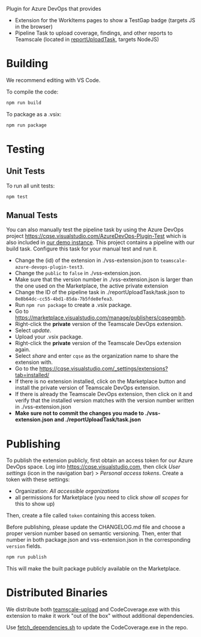 Plugin for Azure DevOps that provides

- Extension for the WorkItems pages to show a TestGap badge (targets JS in the browser)
- Pipeline Task to upload coverage, findings, and other reports to Teamscale (located in [reportUploadTask](./reportUploadTask), targets NodeJS)

# Building

We recommend editing with VS Code.

To compile the code:

```bash
npm run build
```

To package as a .vsix:

```bash
npm run package
```

# Testing

## Unit Tests

To run all unit tests:

```bash
npm test
```

## Manual Tests

You can also manually test the pipeline task by using the Azure DevOps project <https://cqse.visualstudio.com/AzureDevOps-Plugin-Test> which is also included in
[our demo instance](https://demo.teamscale.com).
This project contains a pipeline with our build task.
Configure this task for your manual test and run it.

- Change the (id) of the extension in ./vss-extension.json to `teamscale-azure-devops-plugin-test3`.
- Change the `public` to `false` in ./vss-extension.json.
- Make sure that the version number in ./vss-extension.json is larger than the one used on the Marketplace, the active private extension
- Change the ID of the pipeline task in ./reportUploadTask/task.json to `8e8b64dc-cc55-4bd1-85da-7b5fde8efea3`.
- Run `npm run package` to create a .vsix package.
- Go to <https://marketplace.visualstudio.com/manage/publishers/cqsegmbh>.
- Right-click the **private** version of the Teamscale DevOps extension.
- Select _update_.
- Upload your .vsix package.
- Right-click the **private** version of the Teamscale DevOps extension again.
- Select _share_ and enter `cqse` as the organization name to share the extension with.
- Go to the <https://cqse.visualstudio.com/_settings/extensions?tab=installed/>
- If there is no extension installed, click on the Marketplace button and install the private version of Teamscale DevOps extension.
- If there is already the Teamscale DevOps extension, then click on it and verify that the installed version matches with the version number written in ./vss-extension.json
- **Make sure not to commit the changes you made to ./vss-extension.json and ./reportUploadTask/task.json**

# Publishing

To publish the extension publicly, first obtain an access token for our Azure DevOps space.
Log into <https://cqse.visualstudio.com>, then click _User settings_ (icon in the navigation bar) > _Personal access tokens_.
Create a token with these settings:

- Organization: *All accessible organizations*
- all permissions for Marketplace (you need to click _show all scopes_ for this to show up)

Then, create a file called `token` containing this access token.


Before publishing, please update the CHANGELOG.md file and choose a proper version number based on semantic versioning.
Then, enter that number in both package.json and vss-extension.json in the corresponding `version` fields.

```bash
npm run publish
```

This will make the built package publicly available on the Marketplace.

# Distributed Binaries

We distribute both [teamscale-upload](https://github.com/cqse/teamscale-upload) and CodeCoverage.exe with this extension to make it work "out of the box" without additional dependencies.

Use [fetch_dependencies.sh](./reportUploadTask/fetch_dependencies.sh) to update the CodeCoverage.exe in the repo.

